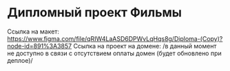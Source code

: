# Дипломный проект Фильмы

Ссылка на макет: https://www.figma.com/file/qRIW4LaASD6DPWvLqHqs8g/Diploma-(Copy)?node-id=891%3A3857
Ссылка на проект на домене: /в данный момент не доступно в связи с отсутствием оплаты домен (будет обновлено при деплое)/
